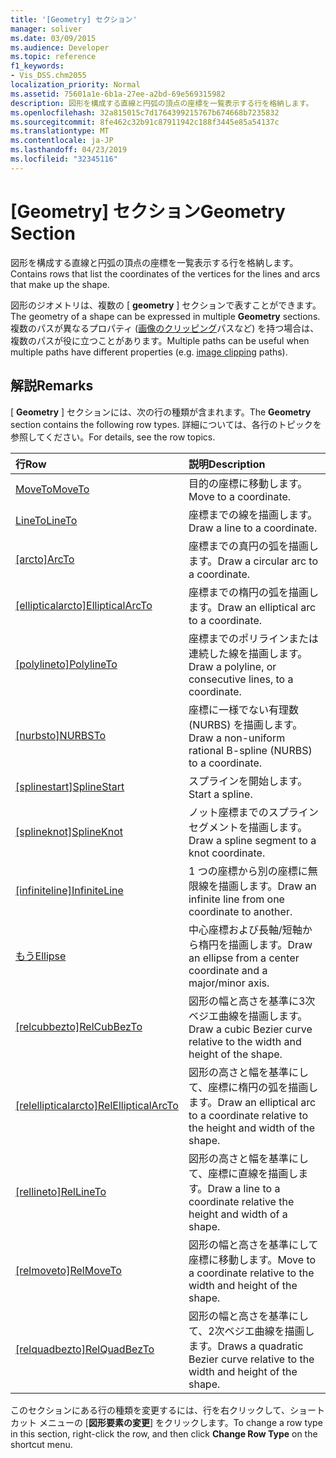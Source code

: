 ```yaml
---
title: '[Geometry] セクション'
manager: soliver
ms.date: 03/09/2015
ms.audience: Developer
ms.topic: reference
f1_keywords:
- Vis_DSS.chm2055
localization_priority: Normal
ms.assetid: 75601a1e-6b1a-27ee-a2bd-69e569315982
description: 図形を構成する直線と円弧の頂点の座標を一覧表示する行を格納します。
ms.openlocfilehash: 32a815015c7d1764399215767b674668b7235832
ms.sourcegitcommit: 8fe462c32b91c87911942c188f3445e85a54137c
ms.translationtype: MT
ms.contentlocale: ja-JP
ms.lasthandoff: 04/23/2019
ms.locfileid: "32345116"
---
```

# <a name="geometry-section"></a><span data-ttu-id="62934-103">[Geometry] セクション</span><span class="sxs-lookup"><span data-stu-id="62934-103">Geometry Section</span></span>

<span data-ttu-id="62934-104">図形を構成する直線と円弧の頂点の座標を一覧表示する行を格納します。</span><span class="sxs-lookup"><span data-stu-id="62934-104">Contains rows that list the coordinates of the vertices for the lines and arcs that make up the shape.</span></span> 
  
<span data-ttu-id="62934-105">図形のジオメトリは、複数の [ **geometry** ] セクションで表すことができます。</span><span class="sxs-lookup"><span data-stu-id="62934-105">The geometry of a shape can be expressed in multiple **Geometry** sections.</span></span> <span data-ttu-id="62934-106">複数のパスが異なるプロパティ ([画像のクリッピング](clippingpath-cell-foreign-image-info-section.md)パスなど) を持つ場合は、複数のパスが役に立つことがあります。</span><span class="sxs-lookup"><span data-stu-id="62934-106">Multiple paths can be useful when multiple paths have different properties (e.g. [image clipping](clippingpath-cell-foreign-image-info-section.md) paths).</span></span> 
  
## <a name="remarks"></a><span data-ttu-id="62934-107">解説</span><span class="sxs-lookup"><span data-stu-id="62934-107">Remarks</span></span>

<span data-ttu-id="62934-108">[ **Geometry** ] セクションには、次の行の種類が含まれます。</span><span class="sxs-lookup"><span data-stu-id="62934-108">The **Geometry** section contains the following row types.</span></span> <span data-ttu-id="62934-109">詳細については、各行のトピックを参照してください。</span><span class="sxs-lookup"><span data-stu-id="62934-109">For details, see the row topics.</span></span> 
  
|<span data-ttu-id="62934-110">**行**</span><span class="sxs-lookup"><span data-stu-id="62934-110">**Row**</span></span>|<span data-ttu-id="62934-111">**説明**</span><span class="sxs-lookup"><span data-stu-id="62934-111">**Description**</span></span>|
|:-----|:-----|
|[<span data-ttu-id="62934-112">MoveTo</span><span class="sxs-lookup"><span data-stu-id="62934-112">MoveTo</span></span>](moveto-row-geometry-section.md) <br/> |<span data-ttu-id="62934-113">目的の座標に移動します。</span><span class="sxs-lookup"><span data-stu-id="62934-113">Move to a coordinate.</span></span>  <br/> |
|[<span data-ttu-id="62934-114">LineTo</span><span class="sxs-lookup"><span data-stu-id="62934-114">LineTo</span></span>](lineto-row-geometry-section.md) <br/> |<span data-ttu-id="62934-115">座標までの線を描画します。</span><span class="sxs-lookup"><span data-stu-id="62934-115">Draw a line to a coordinate.</span></span>  <br/> |
|<span data-ttu-id="62934-116">[[arcto]](arcto-row-geometry-section.md)</span><span class="sxs-lookup"><span data-stu-id="62934-116">[ArcTo](arcto-row-geometry-section.md)</span></span> <br/> |<span data-ttu-id="62934-117">座標までの真円の弧を描画します。</span><span class="sxs-lookup"><span data-stu-id="62934-117">Draw a circular arc to a coordinate.</span></span>  <br/> |
|<span data-ttu-id="62934-118">[[ellipticalarcto]](ellipticalarcto-row-geometry-section.md)</span><span class="sxs-lookup"><span data-stu-id="62934-118">[EllipticalArcTo](ellipticalarcto-row-geometry-section.md)</span></span> <br/> |<span data-ttu-id="62934-119">座標までの楕円の弧を描画します。</span><span class="sxs-lookup"><span data-stu-id="62934-119">Draw an elliptical arc to a coordinate.</span></span>  <br/> |
|<span data-ttu-id="62934-120">[[polylineto]](polylineto-row-geometry-section.md)</span><span class="sxs-lookup"><span data-stu-id="62934-120">[PolylineTo](polylineto-row-geometry-section.md)</span></span> <br/> |<span data-ttu-id="62934-121">座標までのポリラインまたは連続した線を描画します。</span><span class="sxs-lookup"><span data-stu-id="62934-121">Draw a polyline, or consecutive lines, to a coordinate.</span></span>  <br/> |
|<span data-ttu-id="62934-122">[[nurbsto]](nurbsto-row-geometry-section.md)</span><span class="sxs-lookup"><span data-stu-id="62934-122">[NURBSTo](nurbsto-row-geometry-section.md)</span></span> <br/> |<span data-ttu-id="62934-123">座標に一様でない有理数 (NURBS) を描画します。</span><span class="sxs-lookup"><span data-stu-id="62934-123">Draw a non-uniform rational B-spline (NURBS) to a coordinate.</span></span>  <br/> |
|<span data-ttu-id="62934-124">[[splinestart]](splinestart-row-geometry-section.md)</span><span class="sxs-lookup"><span data-stu-id="62934-124">[SplineStart](splinestart-row-geometry-section.md)</span></span> <br/> |<span data-ttu-id="62934-125">スプラインを開始します。</span><span class="sxs-lookup"><span data-stu-id="62934-125">Start a spline.</span></span>  <br/> |
|<span data-ttu-id="62934-126">[[splineknot]](splineknot-row-geometry-section.md)</span><span class="sxs-lookup"><span data-stu-id="62934-126">[SplineKnot](splineknot-row-geometry-section.md)</span></span> <br/> |<span data-ttu-id="62934-127">ノット座標までのスプライン セグメントを描画します。</span><span class="sxs-lookup"><span data-stu-id="62934-127">Draw a spline segment to a knot coordinate.</span></span>  <br/> |
|<span data-ttu-id="62934-128">[[infiniteline]](infiniteline-row-geometry-section.md)</span><span class="sxs-lookup"><span data-stu-id="62934-128">[InfiniteLine](infiniteline-row-geometry-section.md)</span></span> <br/> |<span data-ttu-id="62934-129">1 つの座標から別の座標に無限線を描画します。</span><span class="sxs-lookup"><span data-stu-id="62934-129">Draw an infinite line from one coordinate to another.</span></span>  <br/> |
|[<span data-ttu-id="62934-130">もう</span><span class="sxs-lookup"><span data-stu-id="62934-130">Ellipse</span></span>](ellipse-row-geometry-section.md) <br/> |<span data-ttu-id="62934-131">中心座標および長軸/短軸から楕円を描画します。</span><span class="sxs-lookup"><span data-stu-id="62934-131">Draw an ellipse from a center coordinate and a major/minor axis.</span></span>  <br/> |
|<span data-ttu-id="62934-132">[[relcubbezto]](relcubbezto-row-geometry-section.md)</span><span class="sxs-lookup"><span data-stu-id="62934-132">[RelCubBezTo](relcubbezto-row-geometry-section.md)</span></span> <br/> |<span data-ttu-id="62934-133">図形の幅と高さを基準に3次ベジエ曲線を描画します。</span><span class="sxs-lookup"><span data-stu-id="62934-133">Draw a cubic Bezier curve relative to the width and height of the shape.</span></span>  <br/> |
|<span data-ttu-id="62934-134">[[relellipticalarcto]](relellipticalarcto-row-geometry-section.md)</span><span class="sxs-lookup"><span data-stu-id="62934-134">[RelEllipticalArcTo](relellipticalarcto-row-geometry-section.md)</span></span> <br/> |<span data-ttu-id="62934-135">図形の高さと幅を基準にして、座標に楕円の弧を描画します。</span><span class="sxs-lookup"><span data-stu-id="62934-135">Draw an elliptical arc to a coordinate relative to the height and width of the shape.</span></span>  <br/> |
|<span data-ttu-id="62934-136">[[rellineto]](rellineto-row-geometry-section.md)</span><span class="sxs-lookup"><span data-stu-id="62934-136">[RelLineTo](rellineto-row-geometry-section.md)</span></span> <br/> |<span data-ttu-id="62934-137">図形の高さと幅を基準にして、座標に直線を描画します。</span><span class="sxs-lookup"><span data-stu-id="62934-137">Draw a line to a coordinate relative the height and width of a shape.</span></span>  <br/> |
|<span data-ttu-id="62934-138">[[relmoveto]](relmoveto-row-geometry-section.md)</span><span class="sxs-lookup"><span data-stu-id="62934-138">[RelMoveTo](relmoveto-row-geometry-section.md)</span></span> <br/> |<span data-ttu-id="62934-139">図形の幅と高さを基準にして座標に移動します。</span><span class="sxs-lookup"><span data-stu-id="62934-139">Move to a coordinate relative to the width and height of the shape.</span></span>  <br/> |
|<span data-ttu-id="62934-140">[[relquadbezto]](relquadbezto-row-geometry-section.md)</span><span class="sxs-lookup"><span data-stu-id="62934-140">[RelQuadBezTo](relquadbezto-row-geometry-section.md)</span></span> <br/> |<span data-ttu-id="62934-141">図形の幅と高さを基準にして、2次ベジエ曲線を描画します。</span><span class="sxs-lookup"><span data-stu-id="62934-141">Draws a quadratic Bezier curve relative to the width and height of the shape.</span></span>  <br/> |
   
<span data-ttu-id="62934-142">このセクションにある行の種類を変更するには、行を右クリックして、ショートカット メニューの [**図形要素の変更**] をクリックします。</span><span class="sxs-lookup"><span data-stu-id="62934-142">To change a row type in this section, right-click the row, and then click **Change Row Type** on the shortcut menu.</span></span> 
  

